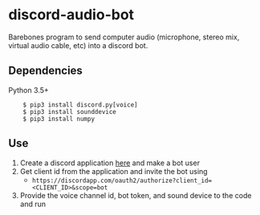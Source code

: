 # discord-audio-bot
Barebones program to send computer audio (microphone, stereo mix, virtual audio cable, etc) into a discord bot.

## Dependencies
Python 3.5+
```
    $ pip3 install discord.py[voice]
    $ pip3 install sounddevice
    $ pip3 install numpy
```

## Use
1. Create a discord application [here](https://discordapp.com/developers/applications/me) and make a bot user
3. Get client id from the application and invite the bot using
   - ``https://discordapp.com/oauth2/authorize?client_id=<CLIENT_ID>&scope=bot``
4. Provide the voice channel id, bot token, and sound device to the code and run
